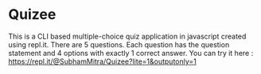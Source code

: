# Quizee
This is a CLI based multiple-choice quiz application in javascript created using repl.it.
There are 5 questions. Each question has the question statement and 4 options with exactly 1 correct answer.
You can try it here : https://repl.it/@SubhamMitra/Quizee?lite=1&outputonly=1
